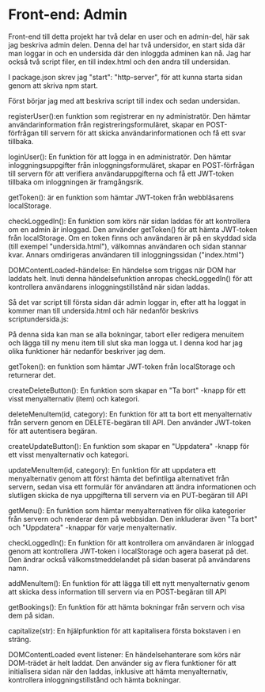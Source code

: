 # Front-end: Admin

Front-end till detta projekt har två delar en user och en admin-del, här sak jag beskriva admin delen.
Denna del har två undersidor, en start sida där man loggar in och en undersida där den inloggda adminen kan nå.
Jag har också två script filer, en till index.html och den andra till undersidan.

I package.json skrev jag "start": "http-server", för att kunna starta sidan genom att skriva npm start.

Först börjar jag med att beskriva script till index och sedan undersidan.

registerUser():en funktion som registrerar en ny administratör. Den hämtar användarinformation från registreringsformuläret, 
skapar en POST-förfrågan till servern för att skicka användarinformationen och få ett svar tillbaka.

loginUser(): En funktion för att logga in en administratör. Den hämtar inloggningsuppgifter från inloggningsformuläret, skapar
en POST-förfrågan till servern för att verifiera användaruppgifterna och få ett JWT-token tillbaka om inloggningen är framgångsrik.

getToken(): är en funktion som hämtar JWT-token från webbläsarens localStorage.

checkLoggedIn():  En funktion som körs när sidan laddas för att kontrollera om en admin är inloggad. Den använder getToken()
för att hämta JWT-token från localStorage. Om en token finns och användaren är på en skyddad sida (till exempel "undersida.html"), 
välkomnas användaren och sidan stannar kvar. Annars omdirigeras användaren till inloggningssidan ("index.html")

DOMContentLoaded-händelse: En händelse som triggas när DOM har laddats helt. Inuti denna händelsefunktion anropas checkLoggedIn() för att kontrollera användarens inloggningstillstånd när sidan laddas.

Så det var script till första sidan där admin loggar in, efter att ha loggat in kommer man till undersida.html och här nedanför beskrivs scriptundersida.js: 

På denna sida kan man se alla bokningar, tabort eller redigera menuitem och lägga till ny menu item till slut ska man logga ut. 
I denna kod har jag olika funktioner här nedanför beskriver jag dem.

getToken(): en funktion som hämtar JWT-token från localStorage och returnerar det.

createDeleteButton(): En funktion som skapar en "Ta bort" -knapp för ett visst menyalternativ (item) och kategori.

deleteMenuItem(id, category):  En funktion för att ta bort ett menyalternativ från servern genom en DELETE-begäran till API. Den använder JWT-token för att autentisera begäran.

createUpdateButton(): En funktion som skapar en "Uppdatera" -knapp för ett visst menyalternativ och kategori.

updateMenuItem(id, category): En funktion för att uppdatera ett menyalternativ genom att först hämta det befintliga alternativet från servern, sedan visa ett formulär för användaren att ändra informationen och slutligen skicka de nya uppgifterna till servern via en PUT-begäran till API

getMenu(): En funktion som hämtar menyalternativen för olika kategorier från servern och renderar dem på webbsidan. Den inkluderar även "Ta bort" och "Uppdatera" -knappar för varje menyalternativ.

checkLoggedIn(): En funktion för att kontrollera om användaren är inloggad genom att kontrollera JWT-token i localStorage och agera baserat på det. Den ändrar också välkomstmeddelandet på sidan baserat på användarens namn.

addMenuItem(): En funktion för att lägga till ett nytt menyalternativ genom att skicka dess information till servern via en POST-begäran till API

getBookings():  En funktion för att hämta bokningar från servern och visa dem på sidan.

capitalize(str): En hjälpfunktion för att kapitalisera första bokstaven i en sträng.

DOMContentLoaded event listener:  En händelsehanterare som körs när DOM-trädet är helt laddat. Den använder sig av flera funktioner för att initialisera sidan när den laddas, inklusive att hämta menyalternativ, kontrollera inloggningstillstånd och hämta bokningar.
